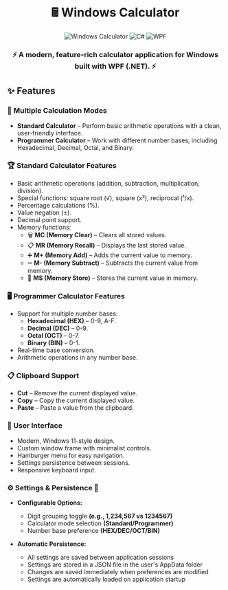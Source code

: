 <div align="center">

# 🖩 Windows Calculator

![Windows Calculator](https://img.shields.io/badge/Platform-Windows-blue)
![C#](https://img.shields.io/badge/Language-C%23-green)
![WPF](https://img.shields.io/badge/Framework-WPF-red)

### ⚡ A modern, feature-rich calculator application for Windows built with WPF (.NET). ⚡

</div>

## ✨ Features

### 🔢 Multiple Calculation Modes

-   **Standard Calculator** – Perform basic arithmetic operations with a clean, user-friendly interface.
-   **Programmer Calculator** – Work with different number bases, including Hexadecimal, Decimal, Octal, and Binary.

### 🏆 Standard Calculator Features

-   Basic arithmetic operations (addition, subtraction, multiplication, division).
-   Special functions: square root (√), square (x²), reciprocal (¹/x).
-   Percentage calculations (%).
-   Value negation (±).
-   Decimal point support.
-   Memory functions:
    -   🗑️ **MC (Memory Clear)** – Clears all stored values.
    -   📋 **MR (Memory Recall)** – Displays the last stored value.
    -   ➕ **M+ (Memory Add)** – Adds the current value to memory.
    -   ➖ **M- (Memory Subtract)** – Subtracts the current value from memory.
    -   💾 **MS (Memory Store)** – Stores the current value in memory.

### 🖥️ Programmer Calculator Features

-   Support for multiple number bases:
    -   **Hexadecimal (HEX)** – 0-9, A-F.
    -   **Decimal (DEC)** – 0-9.
    -   **Octal (OCT)** – 0-7.
    -   **Binary (BIN)** – 0-1.
-   Real-time base conversion.
-   Arithmetic operations in any number base.

### 📋 Clipboard Support

-   **Cut** – Remove the current displayed value.
-   **Copy** – Copy the current displayed value.
-   **Paste** – Paste a value from the clipboard.

### 🎨 User Interface

-   Modern, Windows 11-style design.
-   Custom window frame with minimalist controls.
-   Hamburger menu for easy navigation.
-   Settings persistence between sessions.
-   Responsive keyboard input.

### ⚙️ Settings & Persistence 💾

-   **Configurable Options:**

    -   Digit grouping toggle **(e.g., 1,234,567 vs 1234567)**
    -   Calculator mode selection **(Standard/Programmer)**
    -   Number base preference **(HEX/DEC/OCT/BIN)**

-   **Automatic Persistence:**
    -   All settings are saved between application sessions
    -   Settings are stored in a JSON file in the user's AppData folder
    -   Changes are saved immediately when preferences are modified
    -   Settings are automatically loaded on application startup
